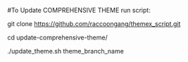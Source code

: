 #To Update COMPREHENSIVE THEME run script:

git clone https://github.com/raccoongang/themex_script.git

cd update-comprehensive-theme/

./update_theme.sh theme_branch_name

